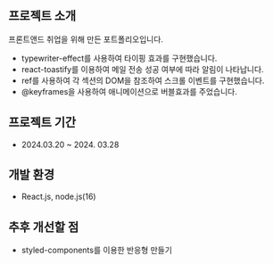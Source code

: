 프로젝트 소개
---
프론트앤드 취업을 위해 만든 포트폴리오입니다.
+ typewriter-effect를 사용하여 타이핑 효과를 구현했습니다.
+ react-toastify를 이용하여 메일 전송 성공 여부에 따라 알림이 나타납니다.
+ ref를 사용하여 각 섹션의 DOM을 참조하여 스크롤 이벤트를 구현했습니다.
+ @keyframes을 사용하여 애니메이션으로 버블효과를 주었습니다.


프로젝트 기간
---
+ 2024.03.20 ~ 2024. 03.28


개발 환경
---
+ React.js, node.js(16)


추후 개선할 점
---
+ styled-components를 이용한 반응형 만들기
